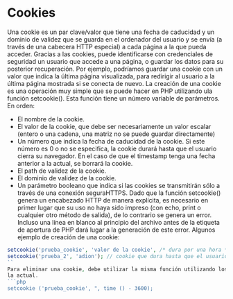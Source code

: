 Cookies
=======
Una cookie es un par clave/valor que tiene una fecha de caducidad y un dominio de validez que se guarda en el ordenador del usuario y se envía (a través de una cabecera
HTTP especial) a cada página a la que pueda acceder.
Gracias a las cookies, puede identificarse con credenciales de seguridad un usuario que accede a una página, o guardar los datos para su posterior recuperación. Por ejemplo, podríamos guardar una cookie con un valor que indica la última página visualizada, para redirigir al usuario a la última página mostrada si se conecta de nuevo.
La creación de una cookie es una operación muy simple que se puede hacer en PHP utilizando ula función setcookie(). Esta función tiene un número variable de parámetros. En orden:
* El nombre de la cookie.
* El valor de la cookie, que debe ser necesariamente un valor escalar (entero o una cadena, una matriz no se puede guardar directamente)
* Un número que indica la fecha de caducidad de la cookie. Si este número es 0 o no se especifica, la cookie durará hasta que el usuario cierra su navegador. En el caso de que el timestamp tenga una fecha anterior a la actual, se borrará la cookie.
* El path de validez de la cookie.
* El dominio de validez de la cookie.
* Un parámetro booleano que indica si las cookies se transmitirán sólo a través de una conexión seguraHTTPS.
Dado que la función setcookie() genera un encabezado HTTP de manera explícita, es necesario en primer lugar que su uso no haya sido impreso (con echo, print o cualquier otro método de salida), de lo contrario se genera un error. Incluso una línea en blanco al
principio del archivo antes de la etiqueta de apertura de PHP dará lugar a la generación de este error.
Algunos ejemplo de creación de una cookie:
```php
setcookie('prueba_cookie', 'valor de la cookie', /* dura por una hora */ time() + 3600);
setcookie('prueba_2', 'adion'); // cookie que dura hasta que el usuario cierre el navegador
``
Para eliminar una cookie, debe utilizar la misma función utilizando los mismos parámetros utilizados en el proceso de la creación, pero con el uso de una fecha anterior a
la actual.
```php
setcookie ('prueba_cookie', ", time () - 3600);
```
